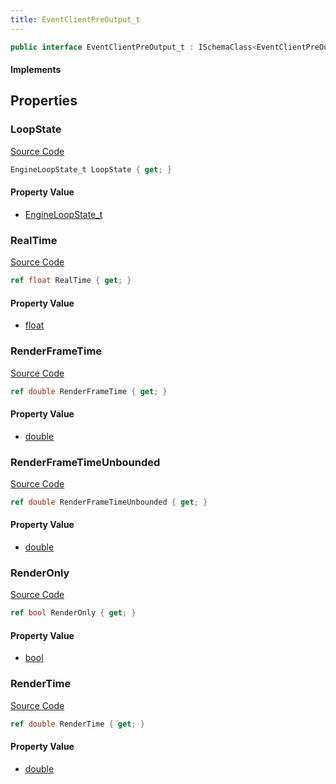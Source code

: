 ```yaml
---
title: EventClientPreOutput_t
---
```


```csharp
public interface EventClientPreOutput_t : ISchemaClass<EventClientPreOutput_t>, ISchemaField, ISchemaClass, INativeHandle
```

#### Implements

## Properties

### LoopState

[Source Code](https://github.com/swiftly-solution/swiftlys2/blob/beta/managed/src/SwiftlyS2.Generated/Schemas/Interfaces/EventClientPreOutput_t.cs#L16)

```csharp
EngineLoopState_t LoopState { get; }
```

#### Property Value

- [EngineLoopState_t](/docs/api/shared/schemadefinitions/engineloopstate_t)

### RealTime

[Source Code](https://github.com/swiftly-solution/swiftlys2/blob/beta/managed/src/SwiftlyS2.Generated/Schemas/Interfaces/EventClientPreOutput_t.cs#L24)

```csharp
ref float RealTime { get; }
```

#### Property Value

- [float](https://learn.microsoft.com/dotnet/api/system.single)

### RenderFrameTime

[Source Code](https://github.com/swiftly-solution/swiftlys2/blob/beta/managed/src/SwiftlyS2.Generated/Schemas/Interfaces/EventClientPreOutput_t.cs#L20)

```csharp
ref double RenderFrameTime { get; }
```

#### Property Value

- [double](https://learn.microsoft.com/dotnet/api/system.double)

### RenderFrameTimeUnbounded

[Source Code](https://github.com/swiftly-solution/swiftlys2/blob/beta/managed/src/SwiftlyS2.Generated/Schemas/Interfaces/EventClientPreOutput_t.cs#L22)

```csharp
ref double RenderFrameTimeUnbounded { get; }
```

#### Property Value

- [double](https://learn.microsoft.com/dotnet/api/system.double)

### RenderOnly

[Source Code](https://github.com/swiftly-solution/swiftlys2/blob/beta/managed/src/SwiftlyS2.Generated/Schemas/Interfaces/EventClientPreOutput_t.cs#L26)

```csharp
ref bool RenderOnly { get; }
```

#### Property Value

- [bool](https://learn.microsoft.com/dotnet/api/system.boolean)

### RenderTime

[Source Code](https://github.com/swiftly-solution/swiftlys2/blob/beta/managed/src/SwiftlyS2.Generated/Schemas/Interfaces/EventClientPreOutput_t.cs#L18)

```csharp
ref double RenderTime { get; }
```

#### Property Value

- [double](https://learn.microsoft.com/dotnet/api/system.double)

